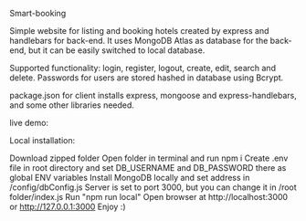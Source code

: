 Smart-booking

Simple website for listing and booking hotels created by express and handlebars for back-end. It uses MongoDB Atlas as database for the back-end, but it can be easily switched to local database.

Supported functionality: login, register, logout, create, edit, search and delete. Passwords for users are stored hashed in database using Bcrypt.

package.json for client installs express, mongoose and express-handlebars, and some other libraries needed.

live demo: 

Local installation:

Download zipped folder
Open folder in terminal and run npm i
Create .env file in root directory and set DB_USERNAME and DB_PASSWORD there as global ENV variables
Install MongoDB locally and set address in /config/dbConfig.js
Server is set to port 3000, but you can change it in /root folder/index.js
Run "npm run local"
Open browser at http://localhost:3000 or http://127.0.0.1:3000
Enjoy :)